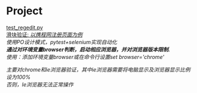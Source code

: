 # Project
<u>test_regedit.py</u><br>
<u>滑块验证: <em>以携程网注册页面为例<br></u>
使用PO设计模式，pytest+selenium实现自动化<br>
<b>通过对环境变量browser判断，启动相应浏览器，并对浏览器版本限制.<br>
</b>
使用：添加环境变量browser或在命令行设置set browser='chrome'

主要对chrome和ie浏览器验证，其中ie浏览器需要将电脑显示及浏览器显示比例设为100%<br>
否则，Ie浏览器无法正常操作